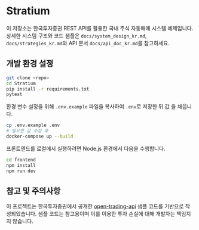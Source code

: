 # Stratium

이 저장소는 한국투자증권 REST API를 활용한 국내 주식 자동매매 시스템 예제입니다.
상세한 시스템 구조와 코드 샘플은 `docs/system_design_kr.md`, `docs/strategies_kr.md`와 API 문서 `docs/api_doc_kr.md`를 참고하세요.


## 개발 환경 설정

```bash
git clone <repo>
cd Stratium
pip install -r requirements.txt
pytest
```

환경 변수 설정을 위해 `.env.example` 파일을 복사하여 `.env`로 저장한 뒤 값 을 채웁니다.

```bash
cp .env.example .env
# 필요한 값 수정 후
docker-compose up --build
```

프론트엔드를 로컬에서 실행하려면 Node.js 환경에서 다음을 수행합니다.

```bash
cd frontend
npm install
npm run dev
```

## 참고 및 주의사항
이 프로젝트는 한국투자증권에서 공개한 [open-trading-api](https://github.com/koreainvestment/open-trading-api) 샘플 코드를 기반으로 작성되었습니다. 샘플 코드는 참고용이며 이를 이용한 투자 손실에 대해 개발자는 책임지지 않습니다.
